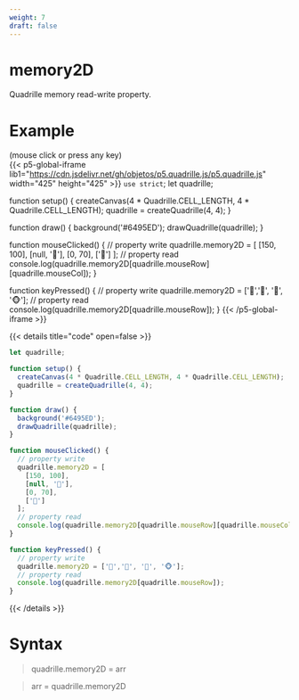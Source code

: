 ```yaml
---
weight: 7
draft: false
---
```


# memory2D

Quadrille memory read-write property.

# Example

(mouse click or press any key)  
{{< p5-global-iframe lib1="https://cdn.jsdelivr.net/gh/objetos/p5.quadrille.js/p5.quadrille.js" width="425" height="425" >}}
`use strict`;
let quadrille;

function setup() {
  createCanvas(4 * Quadrille.CELL_LENGTH, 4 * Quadrille.CELL_LENGTH);
  quadrille = createQuadrille(4, 4);
}

function draw() {
  background('#6495ED');
  drawQuadrille(quadrille);
}

function mouseClicked() {
  // property write
  quadrille.memory2D = [
    [150, 100],
    [null, '🫏'],
    [0, 70],
    ['🦂']
  ];
  // property read
  console.log(quadrille.memory2D[quadrille.mouseRow][quadrille.mouseCol]);
}

function keyPressed() {
  // property write
  quadrille.memory2D = ['🫏','🐍', '🦂', '🐵'];
  // property read
  console.log(quadrille.memory2D[quadrille.mouseRow]);
}
{{< /p5-global-iframe >}}

{{< details title="code" open=false >}}
```js
let quadrille;

function setup() {
  createCanvas(4 * Quadrille.CELL_LENGTH, 4 * Quadrille.CELL_LENGTH);
  quadrille = createQuadrille(4, 4);
}

function draw() {
  background('#6495ED');
  drawQuadrille(quadrille);
}

function mouseClicked() {
  // property write
  quadrille.memory2D = [
    [150, 100],
    [null, '🫏'],
    [0, 70],
    ['🦂']
  ];
  // property read
  console.log(quadrille.memory2D[quadrille.mouseRow][quadrille.mouseCol]);
}

function keyPressed() {
  // property write
  quadrille.memory2D = ['🫏','🐍', '🦂', '🐵'];
  // property read
  console.log(quadrille.memory2D[quadrille.mouseRow]);
}
```
{{< /details >}}

# Syntax

> quadrille.memory2D = arr

> arr = quadrille.memory2D